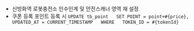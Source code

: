 - 신방화역 로봇충전소 인수인계 및 안전스캐너 영역 재 설정
- 쿠폰 등록 포인트 등록 시 
`UPDATE tb_point  
SET POINT = point+#{price}, UPDATED_AT = CURRENT_TIMESTAMP  
WHERE  
    TOKEN_ID = #{tokenId}`
    